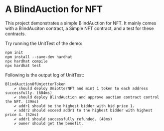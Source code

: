 # A BlindAuction for NFT

This project demonstrates a simple BlindAuction for NFT. It mainly comes with a BlindAuciton contract, a Simple NFT contract, and a test for these contracts.

Try running the UnitTest of the demo:

```shell
npm init
npm install --save-dev hardhat
npx hardhat compile
npx hardhat test
```

Following is the output log of UnitTest:
```shell
BlindAuctionOfUmiotterToken
    ✔ should deploy UmiotterNFT and mint 1 token to each address successfully. (684ms)
    ✔ should deploy BlindAuction and approve auction contract control the NFT. (39ms)
    ✔ addr1 should be the highest bidder with bid price 1.
    ✔ addr2 should exceed addr1 to the highest bidder with highest price 4. (52ms)
    ✔ addr1 should successfully refunded. (48ms)
    ✔ owner should get the benefit.
```
